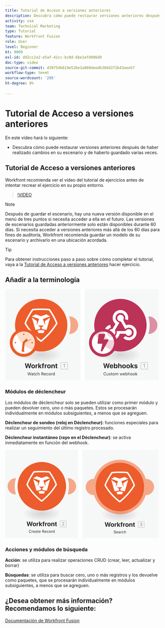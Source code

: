 ```yaml
---
title: Tutorial de Acceso a versiones anteriores
description: Descubra cómo puede restaurar versiones anteriores después de haber realizado cambios en su escenario y haberlos guardado en [!DNL Adobe Workfront Fusion].
activity: use
team: Technical Marketing
type: Tutorial
feature: Workfront Fusion
role: User
level: Beginner
kt: 9009
exl-id: dd2cc2a2-e5af-41cc-bc0d-6be1efd996d9
doc-type: video
source-git-commit: d39754b619e526e1a869deedb38dd2f2b43aee57
workflow-type: tm+mt
source-wordcount: '295'
ht-degree: 0%

---
```


# Tutorial de Acceso a versiones anteriores

En este vídeo hará lo siguiente:

* Descubra cómo puede restaurar versiones anteriores después de haber realizado cambios en su escenario y de haberlo guardado varias veces.

## Tutorial de Acceso a versiones anteriores

Workfront recomienda ver el vídeo del tutorial de ejercicios antes de intentar recrear el ejercicio en su propio entorno.

>[!VIDEO](https://video.tv.adobe.com/v/335268/?quality=12)

>[!NOTE]
>
>Después de guardar el escenario, hay una nueva versión disponible en el menú de tres puntos si necesita acceder a ella en el futuro. Las versiones de escenarios guardadas anteriormente solo están disponibles durante 60 días. Si necesita acceder a versiones anteriores más allá de los 60 días para fines de auditoría, Workfront recomienda guardar un modelo de su escenario y archivarlo en una ubicación acordada.

>[!TIP]
>
>Para obtener instrucciones paso a paso sobre cómo completar el tutorial, vaya a la [Tutorial de Acceso a versiones anteriores](https://experienceleague.adobe.com/docs/workfront-learn/tutorials-workfront/fusion/exercises/access-previous-versions.html?lang=en) hacer ejercicio.

## Añadir a la terminología

![Imagen de un registro de reloj y un módulo de gancho web personalizado](assets/understand-the-basics-3.png)

### Módulos de déclencheur

Los módulos de déclencheur solo se pueden utilizar como primer módulo y pueden devolver cero, uno o más paquetes. Estos se procesarán individualmente en módulos subsiguientes, a menos que se agreguen.

**Déclencheur de sondeo (reloj en Déclencheur)**: funciones especiales para realizar un seguimiento del último registro procesado.

**Déclencheur instantáneo (rayo en el Déclencheur)**: se activa inmediatamente en función del webhook.

![Imagen de un registro de creación y un módulo de búsqueda](assets/understand-the-basics-4.png)

### Acciones y módulos de búsqueda

**Acción**: se utiliza para realizar operaciones CRUD (crear, leer, actualizar y borrar)

**Búsquedas**: se utiliza para buscar cero, uno o más registros y los devuelve como paquetes, que se procesarán individualmente en módulos subsiguientes, a menos que se agreguen.

## ¿Desea obtener más información? Recomendamos lo siguiente:

[Documentación de Workfront Fusion](https://experienceleague.adobe.com/docs/workfront/using/adobe-workfront-fusion/workfront-fusion-2.html?lang=en)
